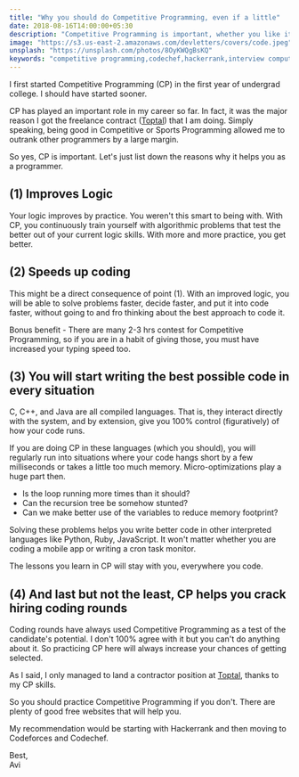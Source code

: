 ```yaml
---
title: "Why you should do Competitive Programming, even if a little"
date: 2018-08-16T14:00:00+05:30
description: "Competitive Programming is important, whether you like it or not - and here's why you should be doing it"
image: "https://s3.us-east-2.amazonaws.com/devletters/covers/code.jpeg"
unsplash: "https://unsplash.com/photos/8OyKWQgBsKQ"
keywords: "competitive programming,codechef,hackerrank,interview computer science"
---
```


I first started Competitive Programming (CP) in the first year of undergrad college. I should have started sooner.

CP has played an important role in my career so far. In fact, it was the major reason I got the freelance contract ([Toptal](http://bit.ly/avitoptal)) that I am doing. Simply speaking, being good in Competitive or Sports Programming allowed me to outrank other programmers by a large margin.

So yes, CP is important. Let's just list down the reasons why it helps you as a programmer.

## (1) Improves Logic

Your logic improves by practice. You weren't this smart to being with. With CP, you continuously train yourself with algorithmic problems that test the better out of your current logic skills. With more and more practice, you get better.

## (2) Speeds up coding

This might be a direct consequence of point (1). With an improved logic, you will be able to solve problems faster, decide faster, and put it into code faster, without going to and fro thinking about the best approach to code it.

Bonus benefit - There are many 2-3 hrs contest for Competitive Programming, so if you are in a habit of giving those, you must have increased your 
typing speed too.

## (3) You will start writing the best possible code in every situation

C, C++, and Java are all compiled languages. That is, they interact directly with the system, and by extension, give you 100% control (figuratively) of how your code runs. 

If you are doing CP in these languages (which you should), you will regularly run into situations where your code hangs short by a few milliseconds or takes a little too much memory. Micro-optimizations play a huge part then.

* Is the loop running more times than it should?
* Can the recursion tree be somehow stunted?
* Can we make better use of the variables to reduce memory footprint?

Solving these problems helps you write better code in other interpreted languages like Python, Ruby, JavaScript. It won't matter whether you are coding 
a mobile app or writing a cron task monitor.

The lessons you learn in CP will stay with you, everywhere you code.

## (4) And last but not the least, CP helps you crack hiring coding rounds

Coding rounds have always used Competitive Programming as a test of the candidate's potential. I don't 100% agree with it but you can't do anything 
about it. So practicing CP here will always increase your chances of getting selected.

As I said, I only managed to land a contractor position at [Toptal](https://bit.ly/toptalaviref), thanks to my CP skills.

So you should practice Competitive Programming if you don't. There are plenty of good free websites that will help you.

My recommendation would be starting with Hackerrank and then moving to Codeforces and Codechef.


Best,<br>
Avi
